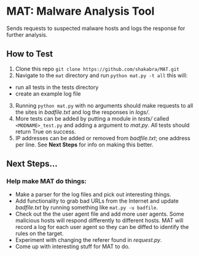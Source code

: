 # MAT: Malware Analysis Tool

Sends requests to suspected malware hosts and logs the response for further 
analysis. 

## How to Test

1. Clone this repo `git clone https://github.com/shakabra/MAT.git`
2. Navigate to the `mat` directory and run `python mat.py -t all` this will:
  - run all tests in the tests directory
  - create an example log file
3. Running `python mat.py` with no arguments should make requests to all the
   sites in _badfile.txt_ and log the responses in _logs/_.
4. More tests can be added by putting a module in _tests/_ called
   `<MODNAME>_test.py` and adding a argument to _mat.py_. All tests should 
   return True on success.
5. IP addresses can be added or removed from _badfile.txt_; one address per
   line. See **Next Steps** for info on making this better.

## Next Steps...
### Help make MAT do things:
  - Make a parser for the log files and pick out interesting things.
  - Add functionality to grab bad URLs from the Internet and update 
    _badfile.txt_ by running something like `mat.py -u badfile`.
  - Check out the the user agent file and add more user agents. Some malicious
  hosts will respond differently to different hosts. MAT will record a log for
  each user agent so they can be diffed to identify the rules on the target.
  - Experiment with changing the referer found in _request.py_.
  - Come up with interesting stuff for MAT to do.
